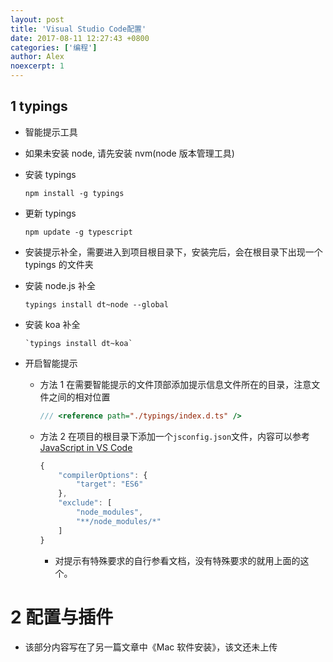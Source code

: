 ```yaml
---
layout: post
title: 'Visual Studio Code配置'
date: 2017-08-11 12:27:43 +0800
categories: ['编程']
author: Alex
noexcerpt: 1
---
```


## 1 typings

- 智能提示工具
- 如果未安装 node, 请先安装 nvm(node 版本管理工具)
- 安装 typings
  ```
  npm install -g typings
  ```
- 更新 typings

  ```
  npm update -g typescript
  ```

- 安装提示补全，需要进入到项目根目录下，安装完后，会在根目录下出现一个 typings 的文件夹
- 安装 node.js 补全

  ```
  typings install dt~node --global
  ```

- 安装 koa 补全

  ```
  `typings install dt~koa`
  ```

- 开启智能提示

  - 方法 1 在需要智能提示的文件顶部添加提示信息文件所在的目录，注意文件之间的相对位置

    ```javascript
    /// <reference path="./typings/index.d.ts" />
    ```

  - 方法 2 在项目的根目录下添加一个`jsconfig.json`文件，内容可以参考[JavaScript in VS Code](https://code.visualstudio.com/docs/languages/javascript)

    ```javascript
    {
        "compilerOptions": {
            "target": "ES6"
        },
        "exclude": [
            "node_modules",
            "**/node_modules/*"
        ]
    }
    ```

    - 对提示有特殊要求的自行参看文档，没有特殊要求的就用上面的这个。

# 2 配置与插件

- 该部分内容写在了另一篇文章中《Mac 软件安装》，该文还未上传
